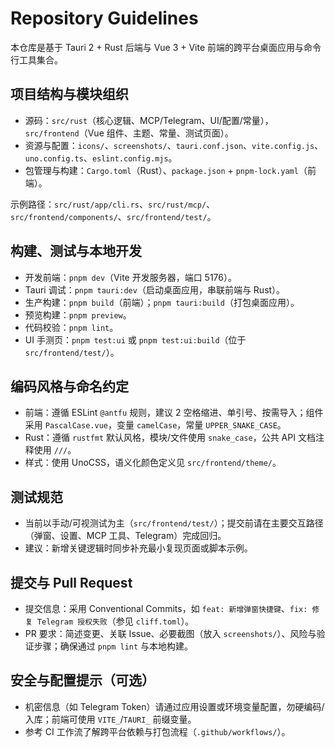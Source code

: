 # Repository Guidelines

本仓库是基于 Tauri 2 + Rust 后端与 Vue 3 + Vite 前端的跨平台桌面应用与命令行工具集合。

## 项目结构与模块组织
- 源码：`src/rust`（核心逻辑、MCP/Telegram、UI/配置/常量），`src/frontend`（Vue 组件、主题、常量、测试页面）。
- 资源与配置：`icons/`、`screenshots/`、`tauri.conf.json`、`vite.config.js`、`uno.config.ts`、`eslint.config.mjs`。
- 包管理与构建：`Cargo.toml`（Rust）、`package.json` + `pnpm-lock.yaml`（前端）。

示例路径：`src/rust/app/cli.rs`、`src/rust/mcp/`、`src/frontend/components/`、`src/frontend/test/`。

## 构建、测试与本地开发
- 开发前端：`pnpm dev`（Vite 开发服务器，端口 5176）。
- Tauri 调试：`pnpm tauri:dev`（启动桌面应用，串联前端与 Rust）。
- 生产构建：`pnpm build`（前端）；`pnpm tauri:build`（打包桌面应用）。
- 预览构建：`pnpm preview`。
- 代码校验：`pnpm lint`。
- UI 手测页：`pnpm test:ui` 或 `pnpm test:ui:build`（位于 `src/frontend/test/`）。

## 编码风格与命名约定
- 前端：遵循 ESLint `@antfu` 规则，建议 2 空格缩进、单引号、按需导入；组件采用 `PascalCase.vue`，变量 `camelCase`，常量 `UPPER_SNAKE_CASE`。
- Rust：遵循 `rustfmt` 默认风格，模块/文件使用 `snake_case`，公共 API 文档注释使用 `///`。
- 样式：使用 UnoCSS，语义化颜色定义见 `src/frontend/theme/`。

## 测试规范
- 当前以手动/可视测试为主（`src/frontend/test/`）；提交前请在主要交互路径（弹窗、设置、MCP 工具、Telegram）完成回归。
- 建议：新增关键逻辑时同步补充最小复现页面或脚本示例。

## 提交与 Pull Request
- 提交信息：采用 Conventional Commits，如 `feat: 新增弹窗快捷键`、`fix: 修复 Telegram 授权失败`（参见 `cliff.toml`）。
- PR 要求：简述变更、关联 Issue、必要截图（放入 `screenshots/`）、风险与验证步骤；确保通过 `pnpm lint` 与本地构建。

## 安全与配置提示（可选）
- 机密信息（如 Telegram Token）请通过应用设置或环境变量配置，勿硬编码/入库；前端可使用 `VITE_`/`TAURI_` 前缀变量。
- 参考 CI 工作流了解跨平台依赖与打包流程（`.github/workflows/`）。

